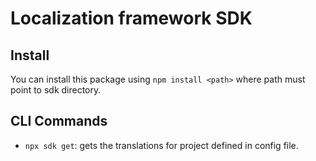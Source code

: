 # Localization framework SDK

## Install

You can install this package using `npm install <path>` where path must point to sdk directory.

## CLI Commands

- `npx sdk get`: gets the translations for project defined in config file.
